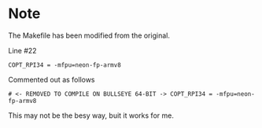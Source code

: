 # Note
The Makefile has been modified from the original.

Line #22
```
COPT_RPI34 = -mfpu=neon-fp-armv8
```
Commented out as follows
```
# <- REMOVED TO COMPILE ON BULLSEYE 64-BIT -> COPT_RPI34 = -mfpu=neon-fp-armv8
```
This may not be the besy way, buit it works for me.
